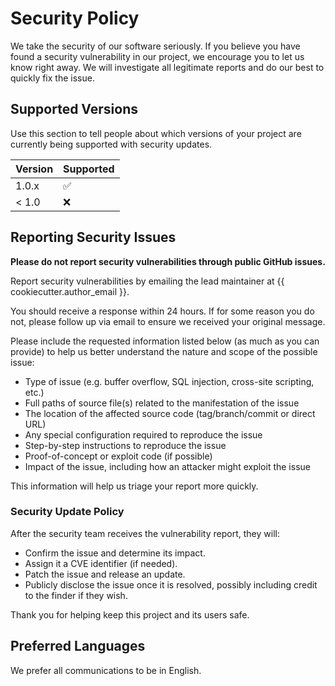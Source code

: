 # Security Policy

We take the security of our software seriously. If you believe you have found a security vulnerability in our project, we encourage you to let us know right away. We will investigate all legitimate reports and do our best to quickly fix the issue.

## Supported Versions

Use this section to tell people about which versions of your project are currently being supported with security updates.

| Version | Supported          |
| ------- | ------------------ |
| 1.0.x   | :white_check_mark: |
| < 1.0   | :x:                |

## Reporting Security Issues

**Please do not report security vulnerabilities through public GitHub issues.**

Report security vulnerabilities by emailing the lead maintainer at {{ cookiecutter.author_email }}.

You should receive a response within 24 hours. If for some reason you do not, please follow up via email to ensure we received your original message.

Please include the requested information listed below (as much as you can provide) to help us better understand the nature and scope of the possible issue:

  * Type of issue (e.g. buffer overflow, SQL injection, cross-site scripting, etc.)
  * Full paths of source file(s) related to the manifestation of the issue
  * The location of the affected source code (tag/branch/commit or direct URL)
  * Any special configuration required to reproduce the issue
  * Step-by-step instructions to reproduce the issue
  * Proof-of-concept or exploit code (if possible)
  * Impact of the issue, including how an attacker might exploit the issue

This information will help us triage your report more quickly.

### Security Update Policy

After the security team receives the vulnerability report, they will:

- Confirm the issue and determine its impact.
- Assign it a CVE identifier (if needed).
- Patch the issue and release an update.
- Publicly disclose the issue once it is resolved, possibly including credit to the finder if they wish.

Thank you for helping keep this project and its users safe.

## Preferred Languages

We prefer all communications to be in English.
